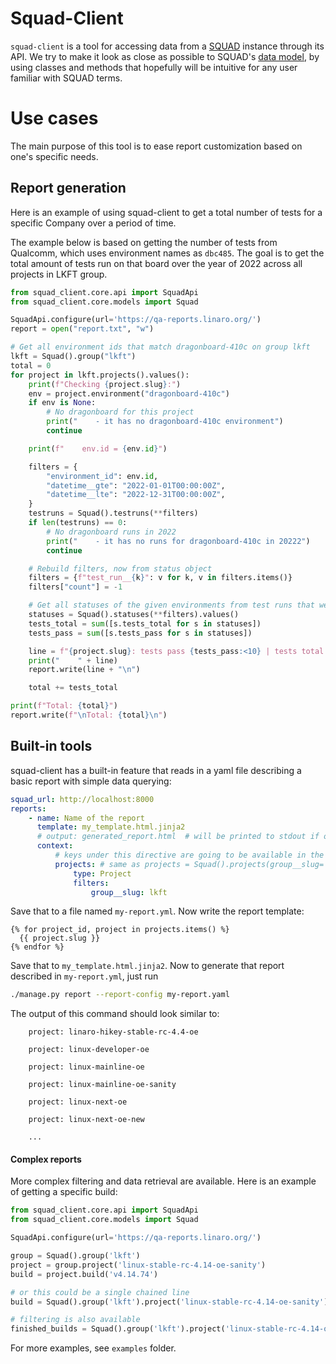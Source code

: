 # Squad-Client

`squad-client` is a tool for accessing data from a [SQUAD](https://github.com/Linaro/squad) instance through its API. We try to make it look as close as possible to SQUAD's [data model](https://squad.readthedocs.io/en/latest/intro.html#core-data-model), by using classes and methods that hopefully will be intuitive for any user familiar with SQUAD terms.


# Use cases

The main purpose of this tool is to ease report customization based on one's specific needs. 

## Report generation

Here is an example of using squad-client to get a total number of tests for a specific
Company over a period of time.

The example below is based on getting the number of tests from Qualcomm, which uses environment
names as `dbc485`. The goal is to get the total amount of tests run on that board over the year
of 2022 across all projects in LKFT group.

```python
from squad_client.core.api import SquadApi
from squad_client.core.models import Squad

SquadApi.configure(url='https://qa-reports.linaro.org/')
report = open("report.txt", "w")

# Get all environment ids that match dragonboard-410c on group lkft
lkft = Squad().group("lkft")
total = 0
for project in lkft.projects().values():
    print(f"Checking {project.slug}:")
    env = project.environment("dragonboard-410c")
    if env is None:
        # No dragonboard for this project
        print("    - it has no dragonboard-410c environment")
        continue

    print(f"    env.id = {env.id}")

    filters = {
        "environment_id": env.id,
        "datetime__gte": "2022-01-01T00:00:00Z",
        "datetime__lte": "2022-12-31T00:00:00Z",
    }
    testruns = Squad().testruns(**filters)
    if len(testruns) == 0:
        # No dragonboard runs in 2022
        print("    - it has no runs for dragonboard-410c in 20222")
        continue

    # Rebuild filters, now from status object
    filters = {f"test_run__{k}": v for k, v in filters.items()}
    filters["count"] = -1

    # Get all statuses of the given environments from test runs that were run in 2022
    statuses = Squad().statuses(**filters).values()
    tests_total = sum([s.tests_total for s in statuses])
    tests_pass = sum([s.tests_pass for s in statuses])

    line = f"{project.slug}: tests pass {tests_pass:<10} | tests total {tests_total:<10}"
    print("    " + line)
    report.write(line + "\n")

    total += tests_total

print(f"Total: {total}")
report.write(f"\nTotal: {total}\n")

```


## Built-in tools

squad-client has a built-in feature that reads in a yaml file describing a basic report with simple data querying:

```yaml
squad_url: http://localhost:8000
reports:
    - name: Name of the report
      template: my_template.html.jinja2
      # output: generated_report.html  # will be printed to stdout if omitted
      context:
          # keys under this directive are going to be available in the template
          projects: # same as projects = Squad().projects(group__slug='lkft')
              type: Project
              filters:
                  group__slug: lkft  
```

Save that to a file named `my-report.yml`. Now write the report template:

```jinja2
{% for project_id, project in projects.items() %}
  {{ project.slug }}
{% endfor %}

```

Save that to `my_template.html.jinja2`. Now to generate that report described in `my-report.yml`, just run

```sh
./manage.py report --report-config my-report.yaml
```

The output of this command should look similar to:

```
    project: linaro-hikey-stable-rc-4.4-oe

    project: linux-developer-oe

    project: linux-mainline-oe

    project: linux-mainline-oe-sanity

    project: linux-next-oe

    project: linux-next-oe-new
    
    ...
```

#### Complex reports

More complex filtering and data retrieval are available. Here is an example of getting a specific build:

```python
from squad_client.core.api import SquadApi
from squad_client.core.models import Squad

SquadApi.configure(url='https://qa-reports.linaro.org/')

group = Squad().group('lkft')
project = group.project('linux-stable-rc-4.14-oe-sanity')
build = project.build('v4.14.74')

# or this could be a single chained line
build = Squad().group('lkft').project('linux-stable-rc-4.14-oe-sanity').build('v4.14.74')

# filtering is also available
finished_builds = Squad().group('lkft').project('linux-stable-rc-4.14-oe-sanity').builds(status__finished=True)
```

For more examples, see `examples` folder.
